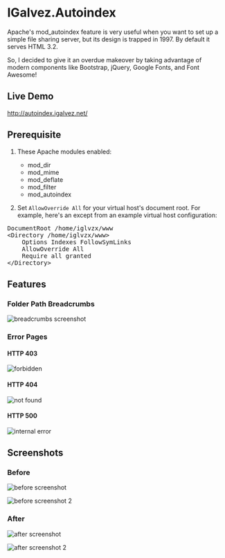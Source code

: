 IGalvez.Autoindex
=================

Apache's mod_autoindex feature is very useful when you want to set up a simple file sharing server, but its design is trapped in 1997. By default it serves HTML 3.2.

So, I decided to give it an overdue makeover by taking advantage of modern components like Bootstrap, jQuery, Google Fonts, and Font Awesome!

## Live Demo

http://autoindex.igalvez.net/

## Prerequisite

1. These Apache modules enabled:
    * mod_dir
    * mod_mime
    * mod_deflate
    * mod_filter
    * mod_autoindex

2. Set `AllowOverride All` for your virtual host's document root. For example, here's an except from an example virtual host configuration:

<pre>DocumentRoot /home/iglvzx/www
&lt;Directory /home/iglvzx/www&gt;
    Options Indexes FollowSymLinks
    AllowOverride All
    Require all granted
&lt;/Directory&gt;</pre>

## Features

### Folder Path Breadcrumbs

![breadcrumbs screenshot](https://raw.githubusercontent.com/iglvzx/IGalvez.Autoindex/master/.autoindex/docs/images/breadcrumbs.png)

### Error Pages

#### HTTP 403

![forbidden](https://raw.githubusercontent.com/iglvzx/IGalvez.Autoindex/master/.autoindex/docs/images/http403.png)

#### HTTP 404

![not found](https://raw.githubusercontent.com/iglvzx/IGalvez.Autoindex/master/.autoindex/docs/images/http404.png)

#### HTTP 500

![internal error](https://raw.githubusercontent.com/iglvzx/IGalvez.Autoindex/master/.autoindex/docs/images/http500.png)

## Screenshots

### Before

![before screenshot](https://raw.githubusercontent.com/iglvzx/IGalvez.Autoindex/master/.autoindex/docs/images/before.png)

![before screenshot 2](https://raw.githubusercontent.com/iglvzx/IGalvez.Autoindex/master/.autoindex/docs/images/before2.png)

### After

![after screenshot](https://raw.githubusercontent.com/iglvzx/IGalvez.Autoindex/master/.autoindex/docs/images/home.png)

![after screenshot 2](https://raw.githubusercontent.com/iglvzx/IGalvez.Autoindex/master/.autoindex/docs/images/after2.png)
